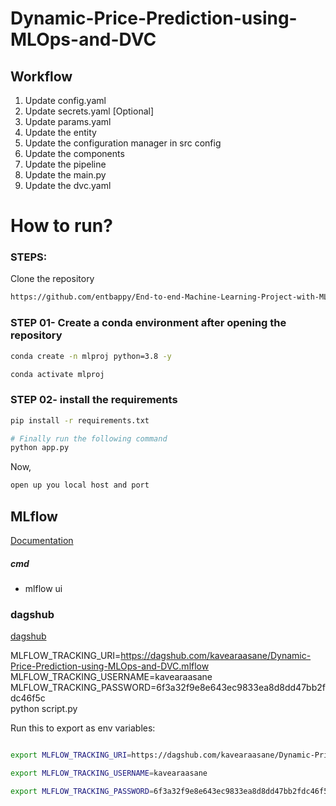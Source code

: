 # Dynamic-Price-Prediction-using-MLOps-and-DVC


## Workflow

1. Update config.yaml
2. Update secrets.yaml [Optional]
3. Update params.yaml
4. Update the entity
5. Update the configuration manager in src config
6. Update the components
7. Update the pipeline 
8. Update the main.py
9. Update the dvc.yaml



# How to run?
### STEPS:

Clone the repository

```bash
https://github.com/entbappy/End-to-end-Machine-Learning-Project-with-MLflow
```
### STEP 01- Create a conda environment after opening the repository

```bash
conda create -n mlproj python=3.8 -y
```

```bash
conda activate mlproj
```


### STEP 02- install the requirements
```bash
pip install -r requirements.txt
```


```bash
# Finally run the following command
python app.py
```

Now,
```bash
open up you local host and port
```



## MLflow

[Documentation](https://mlflow.org/docs/latest/index.html)


##### cmd
- mlflow ui

### dagshub
[dagshub](https://dagshub.com/)

MLFLOW_TRACKING_URI=https://dagshub.com/kavearaasane/Dynamic-Price-Prediction-using-MLOps-and-DVC.mlflow \
MLFLOW_TRACKING_USERNAME=kavearaasane \
MLFLOW_TRACKING_PASSWORD=6f3a32f9e8e643ec9833ea8d8dd47bb2fdc46f5c \
python script.py


Run this to export as env variables:

```bash

export MLFLOW_TRACKING_URI=https://dagshub.com/kavearaasane/Dynamic-Price-Prediction-using-MLOps-and-DVC.mlflow

export MLFLOW_TRACKING_USERNAME=kavearaasane

export MLFLOW_TRACKING_PASSWORD=6f3a32f9e8e643ec9833ea8d8dd47bb2fdc46f5c 

```
